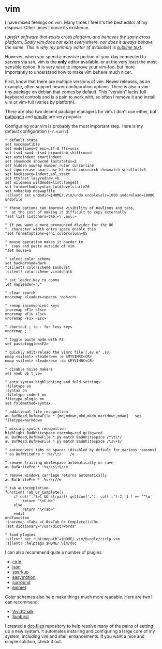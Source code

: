 
# vim

I have mixed feelings on vim.  Many times I feel it's the best editor at my disposal.  Other times I curse its existence.

_I prefer software that exists cross platform, and behaves the same cross platform.  Sadly vim does not exist everywhere, nor does it always behave the same.  This is why my primary editor (if available) is [sublime text](https://github.com/cdelorme/system-setup/tree/master/shared_config/sublime_text.md)._

However, when you spend a massive portion of your day connected to servers via ssh, vim is the **only** editor available, or at the very least the most sensible option.  It is very wise to improve your vim-foo, but more importantly to understand how to make vim behave much nicer.

First, know that there are multiple versions of vim.  Newer releases, as an example, often support newer configuration options.  There is also a vim-tiny package on debian that comes by default.  This "version" lacks full keyboard controls and is a pain to work with, so often I remove it and install vim or vim-full (varies by platform).

There are also two decent package managers for vim.  I don't use either, but [pathogen](https://github.com/tpope/vim-pathogen) and [vundle](https://github.com/gmarik/Vundle.vim) are very popular.

Configuring your vim is probably the most important step.  Here is my default configuration (`~/.vimrc`):

    " default state
    set nocompatible
    set modelines=0 enc=utf-8 ffs=unix
    set ts=4 sw=4 sts=4 expandtab shiftround
    set autoindent smartindent
    set showmode showcmd laststatus=2
    set hidden nowrap number ruler cursorline
    set ignorecase smartcase hlsearch incsearch showmatch scrolloff=3
    set backspace=indent,eol,start
    set ttyfast lazyredraw vb
    set wildmenu wildmode=list:longest
    set foldmethod=syntax foldlevelstart=20
    set nobackup noswapfile
    :silent! set undodir=$HOME/.vim/undo undolevels=1000 undoreload=10000 undofile

    " these options can improve visibility of newlines and tabs,
    "  at the cost of making it difficult to copy externally
    "set list listchars=tab:▸\ ,eol:¬

    " if you want a more pronounced divider for the 80
    "  character width entry space enable this
    "set formatoptions=qrn1 colorcolumn=85

    " mouse operation makes it harder to
    "  copy and paste outside of vim
    "set mouse=a

    " select color scheme
    set background=dark
    ":silent! colorscheme sunburst
    :silent! colorscheme vividchalk

    " set leader-key to comma
    let mapleader=","

    " clear search
    nnoremap <leader><space> :noh<cr>

    " remap inconvenient keys
    inoremap <F1> <Esc>
    nnoremap <F1> <Esc>
    vnoremap <F1> <Esc>

    " shortcut ; to : for less keys
    nnoremap ; :

    " toggle paste mode with F2
    set pastetoggle=<F2>

    " quickly edit/reload the vimrc file (,ev or ,sv)
    nmap <silent> <leader>ev :e $MYVIMRC<CR>
    nmap <silent> <leader>sv :so $MYVIMRC<CR>

    " disable noise makers
    set noeb vb t_vb=

    " auto syntax highlighting and fold-settings
    :filetype on
    :syntax on
    :filetype indent on
    filetype plugin on
    set foldmethod=syntax

    " additional file recognition
    au BufRead,BufNewFile *.{md,mdown,mkd,mkdn,markdown,mdwn}   set filetype=markdown

    " missing syntax recognition
    highlight BadWhitespace ctermbg=red guibg=red
    au BufRead,BufNewFile *.py match BadWhitespace /*\t\*/
    au BufRead,BufNewFile *.py match BadWhitespace /\s\+$/

    " autoconvert tabs to spaces (disabled by default for various reasons)
    " au BufWritePre * :%s/\t/    /e

    " remove trailing whitespace automatically on save
    au BufWritePre * :%s/\s\+$//e

    " remove windows carriage returns automatically
    au BufWritePre * :%s/\r//e

    " tab autocompletion
    function! Tab_Or_Complete()
        if col('.')>1 && strpart( getline('.'), col('.')-2, 3 ) =~ '^\w'
            return "\<C-N>"
        else
            return "\<Tab>"
        endif
    endfunction
    :inoremap <Tab> <C-R>=Tab_Or_Complete()<CR>
    :set dictionary="/usr/dict/words"

    " load plugins
    :silent! set runtimepath^=$HOME/.vim/bundle/ctrlp.vim
    :silent! :helptags $HOME/.vim/doc

I can also recommend quite a number of plugins:

- [ctrlp](https://github.com/kien/ctrlp.vim)
- [json](https://github.com/elzr/vim-json)
- [sparkup](https://github.com/tristen/vim-sparkup)
- [easymotion](https://github.com/Lokaltog/vim-easymotion)
- [surround](https://github.com/tpope/vim-surround)
- [emmet](https://github.com/mattn/emmet-vim.git)

Color schemes also help make things much more readable.  Here are two I can recommend:

- [VividChalk](https://github.com/tpope/vim-vividchalk)
- [Sunbirst](https://github.com/tangphillip/SunburstVIM.git)

I created a [dot-files](https://github.com/cdelorme/dot-files) repository to help resolve many of the pains of setting up a new system.  It automates installing and configuring a large core of my system, including vim and shell enhancements.  If you want a nice and simple solution, check it out.
